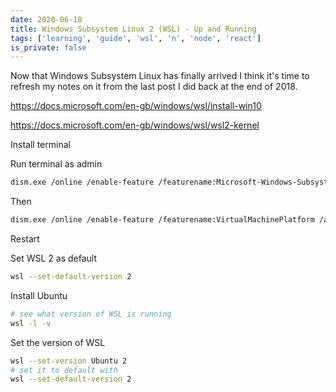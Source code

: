 ```yaml
---
date: 2020-06-18
title: Windows Subsystem Linux 2 (WSL) - Up and Running
tags: ['learning', 'guide', 'wsl', 'n', 'node', 'react']
is_private: false
---
```


Now that Windows Subsystem Linux has finally arrived I think it's time
to refresh my notes on it from the last post I did back at the end
of 2018.

https://docs.microsoft.com/en-gb/windows/wsl/install-win10

https://docs.microsoft.com/en-gb/windows/wsl/wsl2-kernel

Install terminal

Run terminal as admin

<!-- cSpell:ignore dism,featurename,norestart -->

```bash
dism.exe /online /enable-feature /featurename:Microsoft-Windows-Subsystem-Linux /all /norestart
```

Then

```bash
dism.exe /online /enable-feature /featurename:VirtualMachinePlatform /all /norestart
```

Restart

Set WSL 2 as default

```bash
wsl --set-default-version 2
```

Install Ubuntu

```bash
# see what version of WSL is running
wsl -l -v
```

Set the version of WSL

```bash
wsl --set-version Ubuntu 2
# set it to default with
wsl --set-default-version 2
```
